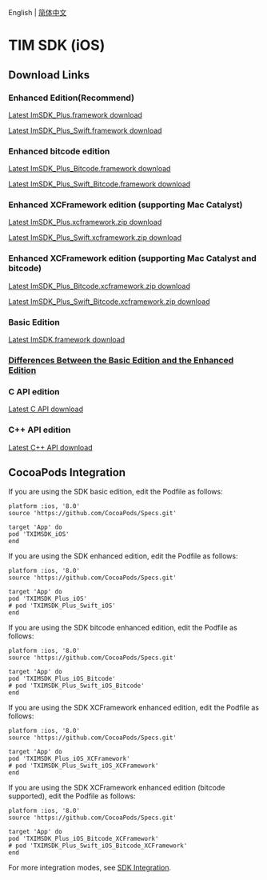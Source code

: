 English | [简体中文](./README_ZH.md)

# TIM SDK (iOS)

## Download Links

### Enhanced Edition(Recommend)
[Latest ImSDK_Plus.framework download](https://im.sdk.cloud.tencent.cn/download/plus/6.8.3374/ImSDK_Plus_6.8.3374.framework.zip)

[Latest ImSDK_Plus_Swift.framework download](https://im.sdk.cloud.tencent.cn/download/plus/6.8.3374/ImSDK_Plus_Swift_6.8.3374.framework.zip)

### Enhanced bitcode edition
[Latest ImSDK_Plus_Bitcode.framework download](https://im.sdk.cloud.tencent.cn/download/plus/6.8.3374/ImSDK_Plus_6.8.3374_Bitcode.framework.zip)

[Latest ImSDK_Plus_Swift_Bitcode.framework download](https://im.sdk.cloud.tencent.cn/download/plus/6.8.3374/ImSDK_Plus_Swift_6.8.3374_Bitcode.framework.zip)

### Enhanced XCFramework edition (supporting Mac Catalyst)
[Latest ImSDK_Plus.xcframework.zip download](https://im.sdk.cloud.tencent.cn/download/plus/6.8.3374/ImSDK_Plus_6.8.3374.xcframework.zip)

[Latest ImSDK_Plus_Swift.xcframework.zip download](https://im.sdk.cloud.tencent.cn/download/plus/6.8.3374/ImSDK_Plus_Swift_6.8.3374.xcframework.zip)

### Enhanced XCFramework edition (supporting Mac Catalyst and bitcode)
[Latest ImSDK_Plus_Bitcode.xcframework.zip download](https://im.sdk.cloud.tencent.cn/download/plus/6.8.3374/ImSDK_Plus_6.8.3374_Bitcode.xcframework.zip)

[Latest ImSDK_Plus_Swift_Bitcode.xcframework.zip download](https://im.sdk.cloud.tencent.cn/download/plus/6.8.3374/ImSDK_Plus_Swift_6.8.3374_Bitcode.xcframework.zip)

### Basic Edition
[Latest ImSDK.framework download](https://im.sdk.qcloud.com/download/standard/5.1.62/TIM_SDK_iOS_latest_framework.zip)

### [Differences Between the Basic Edition and the Enhanced Edition](https://github.com/tencentyun/TIMSDK#%E5%9F%BA%E7%A1%80%E7%89%88%E4%B8%8E%E5%A2%9E%E5%BC%BA%E7%89%88%E5%B7%AE%E5%BC%82%E5%AF%B9%E6%AF%94)

### C API edition
[Latest C API download](https://im.sdk.qcloud.com/download/plus/6.8.3374/cross_platform/ImSDK_iOS_C_6.8.3374.framework.zip)

### C++ API edition
[Latest C++ API download](https://im.sdk.cloud.tencent.cn/download/plus/6.8.3374/cross_platform/ImSDK_iOS_CPP_6.8.3374.framework.zip)

## CocoaPods Integration
If you are using the SDK basic edition, edit the Podfile as follows:

```
platform :ios, '8.0'
source 'https://github.com/CocoaPods/Specs.git'

target 'App' do
pod 'TXIMSDK_iOS'
end
```

If you are using the SDK enhanced edition, edit the Podfile as follows:
```
platform :ios, '8.0'
source 'https://github.com/CocoaPods/Specs.git'

target 'App' do
pod 'TXIMSDK_Plus_iOS'
# pod 'TXIMSDK_Plus_Swift_iOS'
end
```

If you are using the SDK bitcode enhanced edition, edit the Podfile as follows:
```
platform :ios, '8.0'
source 'https://github.com/CocoaPods/Specs.git'

target 'App' do
pod 'TXIMSDK_Plus_iOS_Bitcode'
# pod 'TXIMSDK_Plus_Swift_iOS_Bitcode'
end
```

If you are using the SDK XCFramework enhanced edition, edit the Podfile as follows:
```
platform :ios, '8.0'
source 'https://github.com/CocoaPods/Specs.git'

target 'App' do
pod 'TXIMSDK_Plus_iOS_XCFramework'
# pod 'TXIMSDK_Plus_Swift_iOS_XCFramework'
end
```

If you are using the SDK XCFramework enhanced edition (bitcode supported), edit the Podfile as follows:
```
platform :ios, '8.0'
source 'https://github.com/CocoaPods/Specs.git'

target 'App' do
pod 'TXIMSDK_Plus_iOS_Bitcode_XCFramework'
# pod 'TXIMSDK_Plus_Swift_iOS_Bitcode_XCFramework'
end
```

For more integration modes, see <a href="https://intl.cloud.tencent.com/document/product/1047/34305">SDK Integration</a>.
